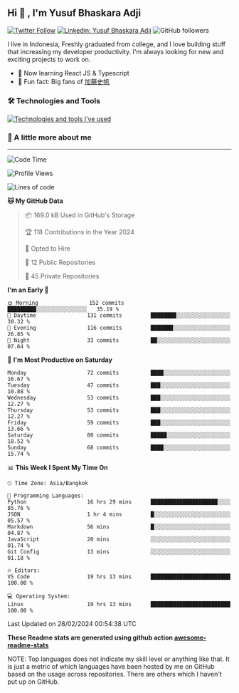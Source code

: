 ## Hi 👋 ,  I'm Yusuf Bhaskara Adji

[![Twitter Follow](https://img.shields.io/twitter/follow/frelein_asli?label=Follow)](https://twitter.com/intent/follow?screen_name=frelein_asli)
[![Linkedin: Yusuf Bhaskara Adji](https://img.shields.io/badge/-yusufadji-blue?style=flat-square&logo=Linkedin&logoColor=white&link=https://www.linkedin.com/in/yusuf-bhaskara-adji/)](https://www.linkedin.com/in/yusuf-bhaskara-adji/)
![GitHub followers](https://img.shields.io/github/followers/yusufadji?label=Follow&style=social)


I live in Indonesia, Freshly graduated from college, and I love building stuff that increasing my developer productivity. I'm always looking for new and exciting projects to work on.

- 🌱 Now learning React JS & Typescript
- 🐻 Fun fact: Big fans of [加藤史帆](https://www.instagram.com/katoshi.official/)

### 🛠️ Technologies and Tools
[![Technologies and tools I've used](https://skillicons.dev/icons?i=html,css,js,ts,php,python,kotlin,tailwind,bootstrap,next,express,sequelize,mysql,firebase,vercel,vscode,androidstudio,bash,git,postman,figma,docker,linux&perline=12)](#)

### 🐣 A little more about me
---

<!--START_SECTION:waka-->
![Code Time](http://img.shields.io/badge/Code%20Time-917%20hrs%2012%20mins-blue)

![Profile Views](http://img.shields.io/badge/Profile%20Views-2-blue)

![Lines of code](https://img.shields.io/badge/From%20Hello%20World%20I%27ve%20Written-66.3%20thousand%20lines%20of%20code-blue)

**🐱 My GitHub Data** 

> 📦 169.0 kB Used in GitHub's Storage 
 > 
> 🏆 118 Contributions in the Year 2024
 > 
> 💼 Opted to Hire
 > 
> 📜 12 Public Repositories 
 > 
> 🔑 45 Private Repositories 
 > 
**I'm an Early 🐤** 

```text
🌞 Morning                152 commits         █████████░░░░░░░░░░░░░░░░   35.19 % 
🌆 Daytime                131 commits         ████████░░░░░░░░░░░░░░░░░   30.32 % 
🌃 Evening                116 commits         ███████░░░░░░░░░░░░░░░░░░   26.85 % 
🌙 Night                  33 commits          ██░░░░░░░░░░░░░░░░░░░░░░░   07.64 % 
```
📅 **I'm Most Productive on Saturday** 

```text
Monday                   72 commits          ████░░░░░░░░░░░░░░░░░░░░░   16.67 % 
Tuesday                  47 commits          ███░░░░░░░░░░░░░░░░░░░░░░   10.88 % 
Wednesday                53 commits          ███░░░░░░░░░░░░░░░░░░░░░░   12.27 % 
Thursday                 53 commits          ███░░░░░░░░░░░░░░░░░░░░░░   12.27 % 
Friday                   59 commits          ███░░░░░░░░░░░░░░░░░░░░░░   13.66 % 
Saturday                 80 commits          █████░░░░░░░░░░░░░░░░░░░░   18.52 % 
Sunday                   68 commits          ████░░░░░░░░░░░░░░░░░░░░░   15.74 % 
```


📊 **This Week I Spent My Time On** 

```text
🕑︎ Time Zone: Asia/Bangkok

💬 Programming Languages: 
Python                   16 hrs 29 mins      █████████████████████░░░░   85.76 % 
JSON                     1 hr 4 mins         █░░░░░░░░░░░░░░░░░░░░░░░░   05.57 % 
Markdown                 56 mins             █░░░░░░░░░░░░░░░░░░░░░░░░   04.87 % 
JavaScript               20 mins             ░░░░░░░░░░░░░░░░░░░░░░░░░   01.74 % 
Git Config               13 mins             ░░░░░░░░░░░░░░░░░░░░░░░░░   01.18 % 

🔥 Editors: 
VS Code                  19 hrs 13 mins      █████████████████████████   100.00 % 

💻 Operating System: 
Linux                    19 hrs 13 mins      █████████████████████████   100.00 % 
```


 Last Updated on 28/02/2024 00:54:38 UTC
<!--END_SECTION:waka-->

**These Readme stats are generated using github action [awesome-readme-stats](https://github.com/anmol098/waka-readme-stats)**

NOTE: Top languages does not indicate my skill level or anything like that. It is just a metric of which languages have been hosted by me on GitHub based on the usage across repositories. There are others which I haven't put up on GitHub.
